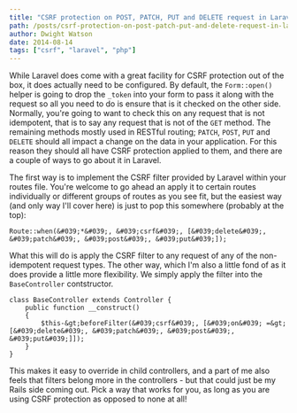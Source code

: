 ```yaml
---
title: "CSRF protection on POST, PATCH, PUT and DELETE request in Laravel"
path: /posts/csrf-protection-on-post-patch-put-and-delete-request-in-laravel
author: Dwight Watson
date: 2014-08-14
tags: ["csrf", "laravel", "php"]
---
```


While Laravel does come with a great facility for CSRF protection out of the box, it does actually need to be configured. By default, the `Form::open()` helper is going to drop the `_token` into your form to pass it along with the request so all you need to do is ensure that is it checked on the other side. Normally, you&#039;re going to want to check this on any request that is not idempotent, that is to say any request that is not of the `GET` method. The remaining methods mostly used in RESTful routing; `PATCH`, `POST`, `PUT` and `DELETE` should all impact a change on the data in your application. For this reason they should all have CSRF protection applied to them, and there are a couple of ways to go about it in Laravel.

The first way is to implement the CSRF filter provided by Laravel within your routes file. You&#039;re welcome to go ahead an apply it to certain routes individually or different groups of routes as you see fit, but the easiest way (and only way I&#039;ll cover here) is just to pop this somewhere (probably at the top):

    Route::when(&#039;*&#039;, &#039;csrf&#039;, [&#039;delete&#039;, &#039;patch&#039;, &#039;post&#039;, &#039;put&#039;]);
	
What this will do is apply the CSRF filter to any request of any of the non-idempotent request types. The other way, which I&#039;m also a little fond of as it does provide a little more flexibility. We simply apply the filter into the `BaseController` contstructor.

    class BaseController extends Controller {
	    public function __construct()
		{
		    $this-&gt;beforeFilter(&#039;csrf&#039;, [&#039;on&#039; =&gt; [&#039;delete&#039;, &#039;patch&#039;, &#039;post&#039;, &#039;put&#039;]]);
		}
	}
	
This makes it easy to override in child controllers, and a part of me also feels that filters belong more in the controllers - but that could just be my Rails side coming out. Pick a way that works for you, as long as you are using CSRF protection as opposed to none at all!
